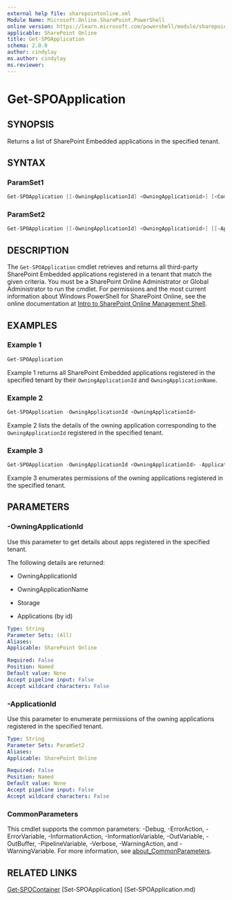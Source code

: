 ```yaml
---
external help file: sharepointonline.xml
Module Name: Microsoft.Online.SharePoint.PowerShell
online version: https://learn.microsoft.com/powershell/module/sharepoint-online/get-spoapplication
applicable: SharePoint Online
title: Get-SPOApplication
schema: 2.0.0
author: cindylay
ms.author: cindylay
ms.reviewer:
---
```


# Get-SPOApplication

## SYNOPSIS

Returns a list of SharePoint Embedded applications in the specified tenant.

## SYNTAX

### ParamSet1

```powershell
Get-SPOApplication [[-OwningApplicationId] <OwningApplicationid>] [<CommonParameters>]
```

### ParamSet2

```powershell
Get-SPOApplication [[-OwningApplicationId] <OwningApplicationid>] [[-ApplicationId] <ApplicationId>]
``` 

## DESCRIPTION

The `Get-SPOApplication` cmdlet retrieves and returns all third-party SharePoint Embedded applications registered in a tenant that match the given criteria. You must be a SharePoint Online Administrator or Global Administrator to run the cmdlet. For permissions and the most current information about Windows PowerShell for SharePoint Online, see the online documentation at [Intro to SharePoint Online Management Shell](/powershell/sharepoint/sharepoint-online/introduction-sharepoint-online-management-shell?view=sharepoint-ps). 

## EXAMPLES

### Example 1

```powershell
Get-SPOApplication
```

Example 1 returns all SharePoint Embedded applications registered in the specified tenant by their `OwningApplicationId` and `OwningApplicationName`.

### Example 2

```powershell
Get-SPOApplication -OwningApplicationId <OwningApplicationId>
```

Example 2 lists the details of the owning application corresponding to the `OwningApplicationId` registered in the specified tenant.

### Example 3

```powershell
Get-SPOApplication -OwningApplicationId <OwningApplicationId> -ApplicationId <ApplicationId>
```

Example 3 enumerates permissions of the owning applications registered in the specified tenant.

## PARAMETERS

### -OwningApplicationId

Use this parameter to get details about apps registered in the specified tenant.

The following details are returned:

- OwningApplicationId

- OwningApplicationName

- Storage

- Applications (by id)
  
```yaml
Type: String
Parameter Sets: (All)
Aliases:
Applicable: SharePoint Online

Required: False
Position: Named
Default value: None
Accept pipeline input: False
Accept wildcard characters: False
```

### -ApplicationId

Use this parameter to enumerate permissions of the owning applications registered in the specified tenant.

```yaml
Type: String
Parameter Sets: ParamSet2
Aliases:
Applicable: SharePoint Online

Required: False
Position: Named
Default value: None
Accept pipeline input: False
Accept wildcard characters: False
```
 
### CommonParameters

This cmdlet supports the common parameters: -Debug, -ErrorAction, -ErrorVariable, -InformationAction, -InformationVariable, -OutVariable, -OutBuffer, -PipelineVariable, -Verbose, -WarningAction, and -WarningVariable. For more information, see [about_CommonParameters](https://go.microsoft.com/fwlink/?LinkID=113216).


## RELATED LINKS

[Get-SPOContainer](./Get-SPOContainer.md)
[Set-SPOApplication] (Set-SPOApplication.md)
